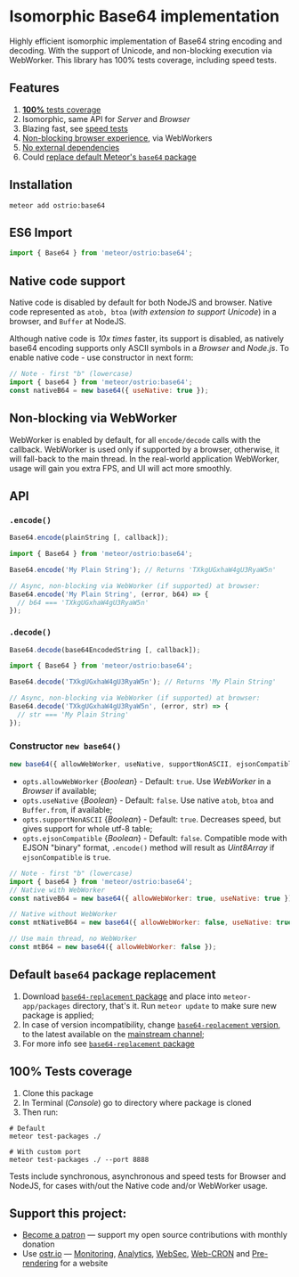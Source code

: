 # Isomorphic Base64 implementation

Highly efficient isomorphic implementation of Base64 string encoding and decoding. With the support of Unicode, and non-blocking execution via WebWorker. This library has 100% tests coverage, including speed tests.

## Features

1. [__100%__ tests coverage](https://github.com/VeliovGroup/meteor-base64#100-tests-coverage)
2. Isomorphic, same API for *Server* and *Browser*
3. Blazing fast, see [speed tests](https://github.com/VeliovGroup/meteor-base64#100-tests-coverage)
4. [Non-blocking browser experience](https://github.com/VeliovGroup/meteor-base64#non-blocking-via-webworker), via WebWorkers
5. [No external dependencies](https://github.com/VeliovGroup/meteor-base64/blob/master/package.js#L9)
6. Could [replace default Meteor's `base64` package](https://github.com/VeliovGroup/meteor-base64#default-base64-package-replacement)

## Installation

```shell
meteor add ostrio:base64
```

## ES6 Import

```js
import { Base64 } from 'meteor/ostrio:base64';
```

## Native code support

Native code is disabled by default for both NodeJS and browser. Native code represented as `atob, btoa` (*with extension to support Unicode*) in a browser, and `Buffer` at NodeJS.

Although native code is *10x times* faster, its support is disabled, as natively base64 encoding supports only ASCII symbols in a *Browser* and *Node.js*. To enable native code - use constructor in next form:

```js
// Note - first "b" (lowercase)
import { base64 } from 'meteor/ostrio:base64';
const nativeB64 = new base64({ useNative: true });
```

## Non-blocking via WebWorker

WebWorker is enabled by default, for all `encode/decode` calls with the callback. WebWorker is used only if supported by a browser, otherwise, it will fall-back to the main thread. In the real-world application WebWorker, usage will gain you extra FPS, and UI will act more smoothly.

## API

### `.encode()`

```js
Base64.encode(plainString [, callback]);
```

```js
import { Base64 } from 'meteor/ostrio:base64';

Base64.encode('My Plain String'); // Returns 'TXkgUGxhaW4gU3RyaW5n'

// Async, non-blocking via WebWorker (if supported) at browser:
Base64.encode('My Plain String', (error, b64) => {
  // b64 === 'TXkgUGxhaW4gU3RyaW5n'
});
```

### `.decode()`

```js
Base64.decode(base64EncodedString [, callback]);
```

```js
import { Base64 } from 'meteor/ostrio:base64';

Base64.decode('TXkgUGxhaW4gU3RyaW5n'); // Returns 'My Plain String'

// Async, non-blocking via WebWorker (if supported) at browser:
Base64.decode('TXkgUGxhaW4gU3RyaW5n', (error, str) => {
  // str === 'My Plain String'
});
```

### Constructor `new base64()`

```js
new base64({ allowWebWorker, useNative, supportNonASCII, ejsonCompatible });
```

- `opts.allowWebWorker` {*Boolean*} - Default: `true`. Use *WebWorker* in a *Browser* if available;
- `opts.useNative` {*Boolean*} - Default: `false`. Use native `atob`, `btoa` and `Buffer.from`, if available;
- `opts.supportNonASCII` {*Boolean*} - Default: `true`. Decreases speed, but gives support for whole utf-8 table;
- `opts.ejsonCompatible` {*Boolean*} - Default: `false`. Compatible mode with EJSON "binary" format, `.encode()` method will result as *Uint8Array* if `ejsonCompatible` is `true`.

```js
// Note - first "b" (lowercase)
import { base64 } from 'meteor/ostrio:base64';
// Native with WebWorker
const nativeB64 = new base64({ allowWebWorker: true, useNative: true });

// Native without WebWorker
const mtNativeB64 = new base64({ allowWebWorker: false, useNative: true });

// Use main thread, no WebWorker
const mtB64 = new base64({ allowWebWorker: false });
```

## Default `base64` package replacement

1. Download [`base64-replacement` package](https://github.com/VeliovGroup/meteor-base64-replacement/archive/master.zip) and place into `meteor-app/packages` directory, that's it. Run `meteor update` to make sure new package is applied;
2. In case of version incompatibility, change [`base64-replacement` version](https://github.com/VeliovGroup/meteor-base64-replacement/blob/master/package.js#L3), to the latest available on the [mainstream channel](https://github.com/meteor/meteor/blob/devel/packages/base64/package.js#L3);
3. For more info see [`base64-replacement` package](https://github.com/VeliovGroup/meteor-base64-replacement)

## 100% Tests coverage

1. Clone this package
2. In Terminal (*Console*) go to directory where package is cloned
3. Then run:

```shell
# Default
meteor test-packages ./

# With custom port
meteor test-packages ./ --port 8888
```

Tests include synchronous, asynchronous and speed tests for Browser and NodeJS, for cases with/out the Native code and/or WebWorker usage.

## Support this project:

- [Become a patron](https://www.patreon.com/bePatron?u=20396046) — support my open source contributions with monthly donation
- Use [ostr.io](https://ostr.io) — [Monitoring](https://snmp-monitoring.com), [Analytics](https://ostr.io/info/web-analytics), [WebSec](https://domain-protection.info), [Web-CRON](https://web-cron.info) and [Pre-rendering](https://prerendering.com) for a website
